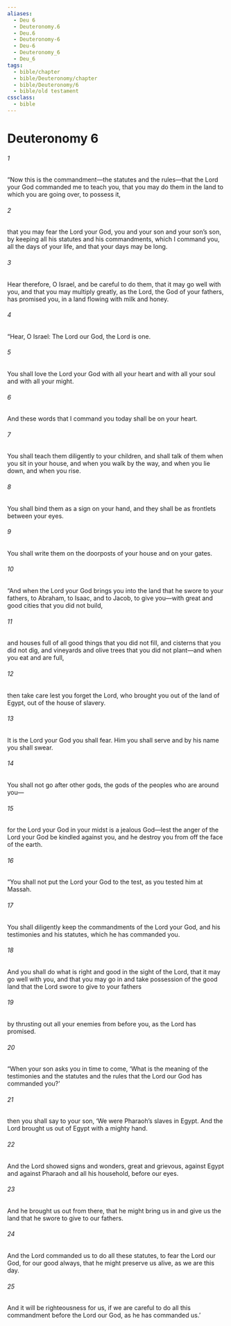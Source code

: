 ```yaml
---
aliases:
  - Deu 6
  - Deuteronomy.6
  - Deu.6
  - Deuteronomy-6
  - Deu-6
  - Deuteronomy_6
  - Deu_6
tags:
  - bible/chapter
  - bible/Deuteronomy/chapter
  - bible/Deuteronomy/6
  - bible/old testament
cssclass:
  - bible
---
```


# Deuteronomy 6

###### 1
“Now this is the commandment—the statutes and the rules—that the Lord your God commanded me to teach you, that you may do them in the land to which you are going over, to possess it,
###### 2
that you may fear the Lord your God, you and your son and your son’s son, by keeping all his statutes and his commandments, which I command you, all the days of your life, and that your days may be long.
###### 3
Hear therefore, O Israel, and be careful to do them, that it may go well with you, and that you may multiply greatly, as the Lord, the God of your fathers, has promised you, in a land flowing with milk and honey.
###### 4
“Hear, O Israel: The Lord our God, the Lord is one.
###### 5
You shall love the Lord your God with all your heart and with all your soul and with all your might.
###### 6
And these words that I command you today shall be on your heart.
###### 7
You shall teach them diligently to your children, and shall talk of them when you sit in your house, and when you walk by the way, and when you lie down, and when you rise.
###### 8
You shall bind them as a sign on your hand, and they shall be as frontlets between your eyes.
###### 9
You shall write them on the doorposts of your house and on your gates.
###### 10
“And when the Lord your God brings you into the land that he swore to your fathers, to Abraham, to Isaac, and to Jacob, to give you—with great and good cities that you did not build,
###### 11
and houses full of all good things that you did not fill, and cisterns that you did not dig, and vineyards and olive trees that you did not plant—and when you eat and are full,
###### 12
then take care lest you forget the Lord, who brought you out of the land of Egypt, out of the house of slavery.
###### 13
It is the Lord your God you shall fear. Him you shall serve and by his name you shall swear.
###### 14
You shall not go after other gods, the gods of the peoples who are around you—
###### 15
for the Lord your God in your midst is a jealous God—lest the anger of the Lord your God be kindled against you, and he destroy you from off the face of the earth.
###### 16
“You shall not put the Lord your God to the test, as you tested him at Massah.
###### 17
You shall diligently keep the commandments of the Lord your God, and his testimonies and his statutes, which he has commanded you.
###### 18
And you shall do what is right and good in the sight of the Lord, that it may go well with you, and that you may go in and take possession of the good land that the Lord swore to give to your fathers
###### 19
by thrusting out all your enemies from before you, as the Lord has promised.
###### 20
“When your son asks you in time to come, ‘What is the meaning of the testimonies and the statutes and the rules that the Lord our God has commanded you?’
###### 21
then you shall say to your son, ‘We were Pharaoh’s slaves in Egypt. And the Lord brought us out of Egypt with a mighty hand.
###### 22
And the Lord showed signs and wonders, great and grievous, against Egypt and against Pharaoh and all his household, before our eyes.
###### 23
And he brought us out from there, that he might bring us in and give us the land that he swore to give to our fathers.
###### 24
And the Lord commanded us to do all these statutes, to fear the Lord our God, for our good always, that he might preserve us alive, as we are this day.
###### 25
And it will be righteousness for us, if we are careful to do all this commandment before the Lord our God, as he has commanded us.’


